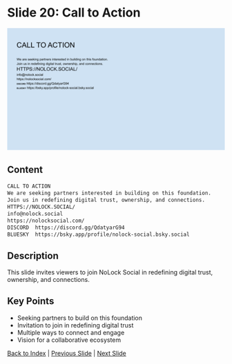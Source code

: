 # Slide 20: Call to Action

![Slide 20](../images/slide20.png)

## Content

```
CALL TO ACTION 
We are seeking partners interested in building on this foundation. 
Join us in redefining digital trust, ownership, and connections. 
HTTPS://NOLOCK.SOCIAL/ 
info@nolock.social 
https://nolocksocial.com/ 
DISCORD  https://discord.gg/QdatyarG94 
BLUESKY  https://bsky.app/profile/nolock-social.bsky.social
```

## Description

This slide invites viewers to join NoLock Social in redefining digital trust, ownership, and connections.

## Key Points

- Seeking partners to build on this foundation
- Invitation to join in redefining digital trust
- Multiple ways to connect and engage
- Vision for a collaborative ecosystem

[Back to Index](../README.md) | [Previous Slide](slide19.md) | [Next Slide](slide21.md)